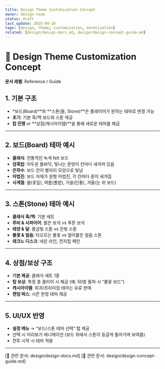 ```yaml
---
title: Design Theme Customization Concept
owner: design-team
status: draft
last_update: 2025-09-16
tags: [design, theme, customization, monetization]
related: [design/design-docs.md, design/design-concept-guide.md]
---
```


# 🎨 Design Theme Customization Concept

**문서 레벨**: Reference / Guide

## 1. 기본 구조

- *보드(Board)**와 **스톤(돌, Stone)**은 플레이어가 원하는 테마로 변경 가능
- **초기**: 기본 흑/백 보드와 스톤 제공
- **탑 진행** or **상점(캐시아이템)**을 통해 새로운 테마를 해금

---

## 2. 보드(Board) 테마 예시

- **클래식**: 전통적인 녹색 felt 보드
- **암흑탑**: 어두운 돌바닥, 빛나는 문양이 칸마다 새겨져 있음
- **은하수**: 보드 칸이 별자리 모양으로 빛남
- **마법진**: 보드 자체가 원형 마법진, 각 칸마다 룬이 새겨짐
- **사계절**: 봄(꽃잎), 여름(풀밭), 가을(단풍), 겨울(눈 위 보드)

---

## 3. 스톤(Stone) 테마 예시

- **클래식 흑/백**: 기본 세트
- **루비 & 사파이어**: 붉은 보석 vs 푸른 보석
- **태양 & 달**: 황금빛 스톤 vs 은빛 스톤
- **불꽃 & 얼음**: 타오르는 불꽃 vs 얼어붙은 얼음 스톤
- **테크노 디스크**: 네온 라인, 전자칩 패턴

---

## 4. 상점/보상 구조

- **기본 제공**: 클래식 세트 1종
- **탑 보상**: 특정 층 클리어 시 해금 (예: 50층 돌파 시 “불꽃 보드”)
- **캐시아이템**: 희귀/프리미엄 테마는 유료 판매
- **랜덤 박스**: 시즌 한정 테마 제공

---

## 5. UI/UX 반영

- **설정 메뉴** → “보드/스톤 테마 선택” 탭 제공
- 선택 시 미리보기 애니메이션 (보드 위에서 스톤이 둥글게 돌아가며 보여줌)
- 전투 시작 시 테마 적용

---
[📎 관련 문서: design/design-docs.md]
[📎 관련 문서: design/design-concept-guide.md]